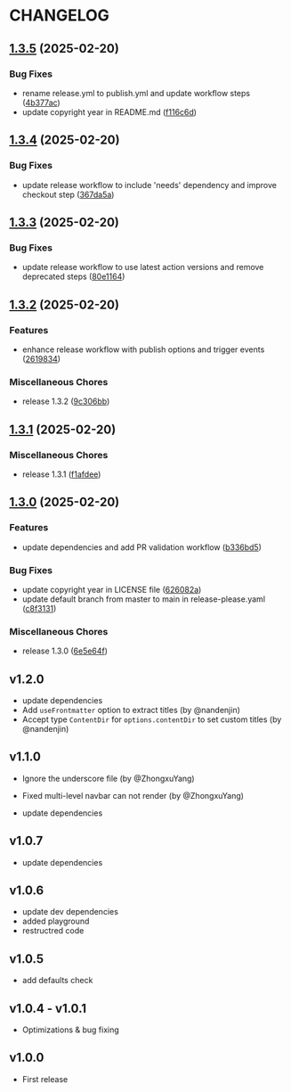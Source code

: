 # CHANGELOG

## [1.3.5](https://github.com/JonathanSchndr/vitepress-plugin-auto-sidebar/compare/v1.3.4...v1.3.5) (2025-02-20)


### Bug Fixes

* rename release.yml to publish.yml and update workflow steps ([4b377ac](https://github.com/JonathanSchndr/vitepress-plugin-auto-sidebar/commit/4b377ac314f40aed999a7a536585d294d1490565))
* update copyright year in README.md ([f116c6d](https://github.com/JonathanSchndr/vitepress-plugin-auto-sidebar/commit/f116c6d312350927fedce1cd00208e81fe1a5dc4))

## [1.3.4](https://github.com/JonathanSchndr/vitepress-plugin-auto-sidebar/compare/v1.3.3...v1.3.4) (2025-02-20)


### Bug Fixes

* update release workflow to include 'needs' dependency and improve checkout step ([367da5a](https://github.com/JonathanSchndr/vitepress-plugin-auto-sidebar/commit/367da5a66a077ed124b94f9516b8ce767d24c4c0))

## [1.3.3](https://github.com/JonathanSchndr/vitepress-plugin-auto-sidebar/compare/v1.3.2...v1.3.3) (2025-02-20)


### Bug Fixes

* update release workflow to use latest action versions and remove deprecated steps ([80e1164](https://github.com/JonathanSchndr/vitepress-plugin-auto-sidebar/commit/80e11641e796a269a6332a60b644d38b14e15d33))

## [1.3.2](https://github.com/JonathanSchndr/vitepress-plugin-auto-sidebar/compare/v1.3.1...v1.3.2) (2025-02-20)


### Features

* enhance release workflow with publish options and trigger events ([2619834](https://github.com/JonathanSchndr/vitepress-plugin-auto-sidebar/commit/2619834e008441facdc196a162e237fab8fdeedc))


### Miscellaneous Chores

* release 1.3.2 ([9c306bb](https://github.com/JonathanSchndr/vitepress-plugin-auto-sidebar/commit/9c306bbf9d23ecc0a37f08848220364ddb06a2d7))

## [1.3.1](https://github.com/JonathanSchndr/vitepress-plugin-auto-sidebar/compare/v1.3.0...v1.3.1) (2025-02-20)


### Miscellaneous Chores

* release 1.3.1 ([f1afdee](https://github.com/JonathanSchndr/vitepress-plugin-auto-sidebar/commit/f1afdeee5fc309c6298636bfe6278ebc3faa7c91))

## [1.3.0](https://github.com/JonathanSchndr/vitepress-plugin-auto-sidebar/compare/v1.2.0...v1.3.0) (2025-02-20)


### Features

* update dependencies and add PR validation workflow ([b336bd5](https://github.com/JonathanSchndr/vitepress-plugin-auto-sidebar/commit/b336bd59461cf904297f9b12f627792278d06651))


### Bug Fixes

* update copyright year in LICENSE file ([626082a](https://github.com/JonathanSchndr/vitepress-plugin-auto-sidebar/commit/626082a9ca990c89e61168d5bb52fedb1d8466ca))
* update default branch from master to main in release-please.yaml ([c8f3131](https://github.com/JonathanSchndr/vitepress-plugin-auto-sidebar/commit/c8f31316cb63672d7898745ba842df52c8cbce6f))


### Miscellaneous Chores

* release 1.3.0 ([6e5e64f](https://github.com/JonathanSchndr/vitepress-plugin-auto-sidebar/commit/6e5e64fe5520815bd3400c25bcb77ca290ba0a14))

## v1.2.0

* update dependencies
* Add `useFrontmatter` option to extract titles (by @nandenjin)
* Accept type `ContentDir` for `options.contentDir` to set custom titles (by @nandenjin)

## v1.1.0

* Ignore the underscore file (by @ZhongxuYang)
* Fixed multi-level navbar can not render (by @ZhongxuYang)

* update dependencies

## v1.0.7

* update dependencies

## v1.0.6

* update dev dependencies
* added playground
* restructred code

## v1.0.5

* add defaults check

## v1.0.4 - v1.0.1

* Optimizations & bug fixing

## v1.0.0

* First release
